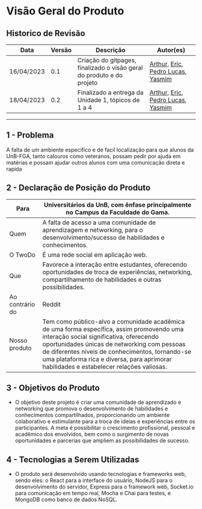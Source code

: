 # Visão Geral do Produto

## Historico de Revisão

| Data     | Versão | Descrição                  | Autor(es)                                                                          |
|----------|--------|----------------------------|---------------------------------------------------------------------------------------------|
|16/04/2023|   0.1  | Criação do gitpages, finalizado o visão geral do produto e do projeto        |[Arthur](https://github.com/Arthrok), [Eric](https://github.com/ericbky), [Pedro Lucas](https://github.com/lucasdray), [Yasmim](https://github.com/yaskisoba)|
|18/04/2023|   0.2  | Finalizado a entrega da Unidade 1, tópicos de 1 a 4| [Arthur](https://github.com/Arthrok), [Eric](https://github.com/ericbky), [Pedro Lucas](https://github.com/lucasdray), [Yasmim](https://github.com/yaskisoba)|


-----------------------------------------------------------------

## 1 - Problema
A falta de um ambiente especifico e de facil localização para que alunos da UnB-FGA, tanto calouros como veteranos, possam pedir por ajuda em matérias e possam ajudar outros alunos com uma comunicação direta e rapida

## 2 - Declaração de Posição do Produto

|Para          | Universitários da UnB, com ênfase principalmente no Campus da Faculdade do Gama.|
|--------------|-------------------------|
|Quem          |A falta de acesso a uma comunidade de aprendizagem e networking, para o desenvolvimento/sucesso de habilidades e conhecimentos.|
|O TwoDo       |É uma rede social em aplicação web. |
|Que           |Favorece a interação entre estudantes, oferecendo oportunidades de troca de experiências, networking, compartilhamento de habilidades e outras possibilidades.|
|Ao contrário do |Reddit|
|Nosso produto |Tem como público-alvo a comunidade acadêmica de uma forma específica, assim promovendo uma interação social significativa, oferecendo oportunidades únicas de networking com pessoas de diferentes níveis de conhecimentos, tornando-se uma plataforma rica e diversa, para aprimorar habilidades e estabelecer relações valiosas.|


## 3 - Objetivos do Produto

- O objetivo deste projeto é criar uma comunidade de aprendizado e networking que promova o desenvolvimento de habilidades e conhecimentos compartilhados, proporcionando um ambiente colaborativo e estimulante para a troca de ideias e experiências entre os participantes. A meta é possibilitar o crescimento profissional, pessoal e acadêmico dos envolvidos, bem como o surgimento de novas oportunidades e parcerias que ampliem as possibilidades de sucesso.

## 4 - Tecnologias a Serem Utilizadas

- O produto será desenvolvido usando tecnologias e frameworks web, sendo eles: o React para a interface do usuário, NodeJS para o desenvolvimento do servidor, Express para o framework web, Socket.io para comunicação em tempo real, Mocha e Chai para testes, e MongoDB como banco de dados NoSQL. 